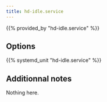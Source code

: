 ```yaml
---
title: hd-idle.service
---
```


{{% provided_by "hd-idle.service" %}}

## Options

{{% systemd_unit "hd-idle.service" %}}

## Additionnal notes

Nothing here.